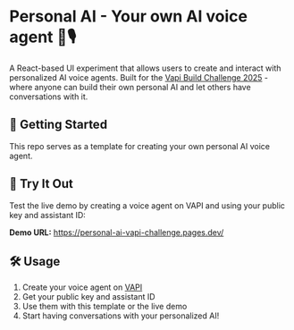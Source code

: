 # Personal AI - Your own AI voice agent 🤖🎙️

A React-based UI experiment that allows users to create and interact with personalized AI voice agents. Built for the [Vapi Build Challenge 2025](https://vapi.ai/build) - where anyone can build their own personal AI and let others have conversations with it.

## 🚀 Getting Started

This repo serves as a template for creating your own personal AI voice agent.

## 🧪 Try It Out

Test the live demo by creating a voice agent on VAPI and using your public key and assistant ID:

**Demo URL:** https://personal-ai-vapi-challenge.pages.dev/

## 🛠️ Usage

1. Create your voice agent on [VAPI](https://vapi.ai)
2. Get your public key and assistant ID
3. Use them with this template or the live demo
4. Start having conversations with your personalized AI!







